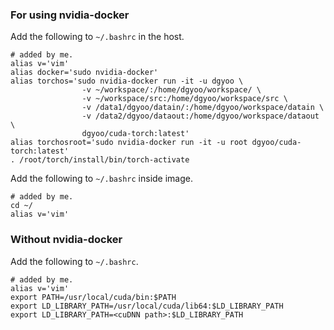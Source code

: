 ### For using nvidia-docker
Add the following to `~/.bashrc` in the host.
```
# added by me.
alias v='vim'
alias docker='sudo nvidia-docker'
alias torchos='sudo nvidia-docker run -it -u dgyoo \
                -v ~/workspace/:/home/dgyoo/workspace/ \
                -v ~/workspace/src:/home/dgyoo/workspace/src \
                -v /data1/dgyoo/datain/:/home/dgyoo/workspace/datain \
                -v /data2/dgyoo/dataout:/home/dgyoo/workspace/dataout \
                dgyoo/cuda-torch:latest'
alias torchosroot='sudo nvidia-docker run -it -u root dgyoo/cuda-torch:latest'
. /root/torch/install/bin/torch-activate
```
Add the following to `~/.bashrc` inside image.
```
# added by me.
cd ~/
alias v='vim'
```

### Without nvidia-docker
Add the following to `~/.bashrc`.</br>
```
# added by me.
alias v='vim'
export PATH=/usr/local/cuda/bin:$PATH
export LD_LIBRARY_PATH=/usr/local/cuda/lib64:$LD_LIBRARY_PATH
export LD_LIBRARY_PATH=<cuDNN path>:$LD_LIBRARY_PATH
```
